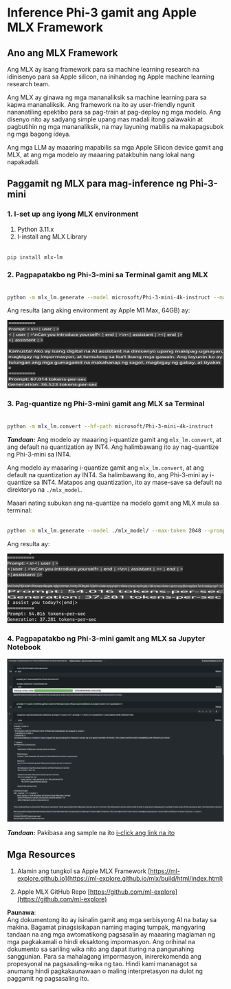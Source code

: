 # **Inference Phi-3 gamit ang Apple MLX Framework**

## **Ano ang MLX Framework**

Ang MLX ay isang framework para sa machine learning research na idinisenyo para sa Apple silicon, na inihandog ng Apple machine learning research team.

Ang MLX ay ginawa ng mga mananaliksik sa machine learning para sa kapwa mananaliksik. Ang framework na ito ay user-friendly ngunit nananatiling epektibo para sa pag-train at pag-deploy ng mga modelo. Ang disenyo nito ay sadyang simple upang mas madali itong palawakin at pagbutihin ng mga mananaliksik, na may layuning mabilis na makapagsubok ng mga bagong ideya.

Ang mga LLM ay maaaring mapabilis sa mga Apple Silicon device gamit ang MLX, at ang mga modelo ay maaaring patakbuhin nang lokal nang napakadali.

## **Paggamit ng MLX para mag-inference ng Phi-3-mini**

### **1. I-set up ang iyong MLX environment**

1. Python 3.11.x  
2. I-install ang MLX Library  

```bash

pip install mlx-lm

```

### **2. Pagpapatakbo ng Phi-3-mini sa Terminal gamit ang MLX**

```bash

python -m mlx_lm.generate --model microsoft/Phi-3-mini-4k-instruct --max-token 2048 --prompt  "<|user|>\nCan you introduce yourself<|end|>\n<|assistant|>"

```

Ang resulta (ang aking environment ay Apple M1 Max, 64GB) ay:

![Terminal](../../../../../translated_images/01.0d0f100b646a4e4c4f1cd36c1a05727cd27f1e696ed642c06cf6e2c9bbf425a4.tl.png)

### **3. Pag-quantize ng Phi-3-mini gamit ang MLX sa Terminal**

```bash

python -m mlx_lm.convert --hf-path microsoft/Phi-3-mini-4k-instruct

```

***Tandaan:*** Ang modelo ay maaaring i-quantize gamit ang `mlx_lm.convert`, at ang default na quantization ay INT4. Ang halimbawang ito ay nag-quantize ng Phi-3-mini sa INT4.

Ang modelo ay maaaring i-quantize gamit ang `mlx_lm.convert`, at ang default na quantization ay INT4. Sa halimbawang ito, ang Phi-3-mini ay i-quantize sa INT4. Matapos ang quantization, ito ay mase-save sa default na direktoryo na `./mlx_model`.

Maaari nating subukan ang na-quantize na modelo gamit ang MLX mula sa terminal:

```bash

python -m mlx_lm.generate --model ./mlx_model/ --max-token 2048 --prompt  "<|user|>\nCan you introduce yourself<|end|>\n<|assistant|>"

```

Ang resulta ay:

![INT4](../../../../../translated_images/02.04e0be1f18a90a58ad47e0c9d9084ac94d0f1a8c02fa707d04dd2dfc7e9117c6.tl.png)

### **4. Pagpapatakbo ng Phi-3-mini gamit ang MLX sa Jupyter Notebook**

![Notebook](../../../../../translated_images/03.0cf0092fe143357656bb5a7bc6427c41d8528d772d38a82d0b2693e2a3eeb16e.tl.png)

***Tandaan:*** Pakibasa ang sample na ito [i-click ang link na ito](../../../../../code/03.Inference/MLX/MLX_DEMO.ipynb)

## **Mga Resources**

1. Alamin ang tungkol sa Apple MLX Framework [https://ml-explore.github.io](https://ml-explore.github.io/mlx/build/html/index.html)

2. Apple MLX GitHub Repo [https://github.com/ml-explore](https://github.com/ml-explore)

**Paunawa**:  
Ang dokumentong ito ay isinalin gamit ang mga serbisyong AI na batay sa makina. Bagamat pinagsisikapan naming maging tumpak, mangyaring tandaan na ang mga awtomatikong pagsasalin ay maaaring maglaman ng mga pagkakamali o hindi eksaktong impormasyon. Ang orihinal na dokumento sa sariling wika nito ang dapat ituring na pangunahing sanggunian. Para sa mahalagang impormasyon, inirerekomenda ang propesyonal na pagsasaling-wika ng tao. Hindi kami mananagot sa anumang hindi pagkakaunawaan o maling interpretasyon na dulot ng paggamit ng pagsasaling ito.